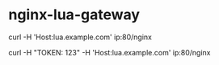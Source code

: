 # nginx-lua-gateway

curl -H 'Host:lua.example.com' ip:80/nginx

curl -H "TOKEN: 123" -H 'Host:lua.example.com' ip:80/nginx
